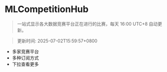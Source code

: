 # MLCompetitionHub

> 一站式显示各大数据竞赛平台正在进行的比赛，每天 16:00 UTC+8 自动更新。
  
> 更新时间: 2025-07-02T15:59:57+0800 

* 多家竞赛平台
* 多种订阅方式
* 下拉查看更多